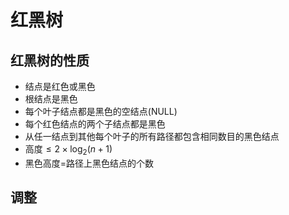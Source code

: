 # 红黑树

## 红黑树的性质
- 结点是红色或黑色
- 根结点是黑色
- 每个叶子结点都是黑色的空结点(NULL)
- 每个红色结点的两个子结点都是黑色
- 从任一结点到其他每个叶子的所有路径都包含相同数目的黑色结点
- 高度$\leqslant 2\times \log_2(n+1)$
- 黑色高度=路径上黑色结点的个数

## 调整